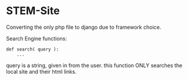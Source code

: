 STEM-Site
=========

Converting the only php file to django due to framework choice.

Search Engine functions:

	def search( query ):
		...

query is a string, given in from the user. this function ONLY searches the local site and their html links.
